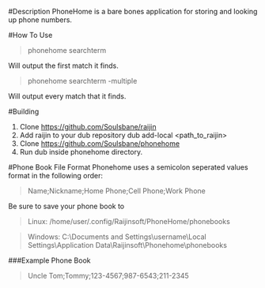 #Description
PhoneHome is a bare bones application for storing and looking up phone numbers.

#How To Use
>phonehome searchterm

Will output the first match it finds.
>phonehome searchterm -multiple

Will output every match that it finds.

#Building
1. Clone https://github.com/Soulsbane/raijin
2. Add raijin to your dub repository dub add-local <path_to_raijin>
3. Clone https://github.com/Soulsbane/phonehome
4. Run dub inside phonehome directory.

#Phone Book File Format
Phonehome uses a semicolon seperated values format in the following order:

>Name;Nickname;Home Phone;Cell Phone;Work Phone

Be sure to save your phone book to
>Linux: /home/user/.config/Raijinsoft/PhoneHome/phonebooks

>Windows: C:\Documents and Settings\username\Local Settings\Application Data\Raijinsoft\Phonehome\phonebooks

###Example Phone Book
>Uncle Tom;Tommy;123-4567;987-6543;211-2345
